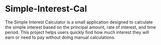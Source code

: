 # Simple-Interest-Cal
The Simple Interest Calculator is a small application designed to calculate the simple interest based on the principal amount, rate of interest, and time period. This project helps users quickly find how much interest they will earn or need to pay without doing manual calculations.
